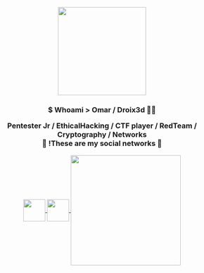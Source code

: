 <p align="center" whidth="300">
  <img align="center" width="200" src="https://user-images.githubusercontent.com/109915316/208697223-cda5ffc4-8d50-42a8-923e-72f490425e01.jpg"/>
  <h3 align="center">$ Whoami > Omar / Droix3d 🐱‍💻</3>
 </p>
 
 <p align="center" <strong> Pentester Jr / EthicalHacking / CTF player / RedTeam / Cryptography / Networks </strong> <br / >🔻 !These are my social networks 🔻 </p>
 
 <p align="center">
   <a href="https://www.instagram.com/omarv3_drx/" tagret="blank" style="margin-rigth: 4px ">
     <img align="center" src="https://user-images.githubusercontent.com/109915316/208707429-5e3827e9-5a8f-423a-9ee5-3e2344b486a7.png"heigth=50px width=50px>
    </a>
<a href="https://www.linkedin.com/in/omar-velazquezc-91abb022a/" tagret="blank" style="margin-rigth: 4px ">
     <img align="center" src="https://user-images.githubusercontent.com/109915316/208708713-4206bf3e-1a24-4bc3-9e8b-34ce9c9feaed.png"heigth=50px width=50px>
    </a>
<a href="https://app.hackthebox.com/users/806860" tagret="blank" style="margin-rigth: 4px ">
     <img align="center" src="https://user-images.githubusercontent.com/109915316/208709330-d47a9a33-8ae6-44bb-9243-6e5b05ffc280.png"heigth=250px width=250px>
    </a>

</p>
      
  
